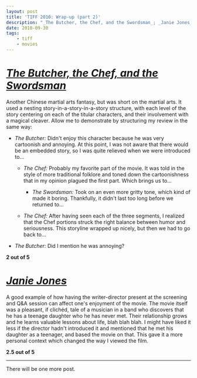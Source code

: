 ```yaml
---
layout: post
title: 'TIFF 2010: Wrap-up (part 2)'
description: "_The Butcher, the Chef, and the Swordsman_; _Janie Jones_"
date: 2010-09-30
tags:
	- tiff
	- movies
---
```


# [_The Butcher, the Chef, and the Swordsman_](https://www.imdb.com/title/tt1722513/)
  
Another Chinese martial arts fantasy, but was short on the martial arts. It used a nesting story-in-a-story-in-a-story structure, with each level of the story centering on each of the titular characters, and their involvement with a magical cleaver. Allow me to demonstrate by structuring my review in the same way:  
  
- _The Butcher:_ Didn't enjoy this character because he was very cartoonish and annoying. At this point, I was not aware that there would be an embedded story, so I was quite relieved when we were introduced to...  

	- _The Chef:_ Probably my favorite part of the movie. It was told in the style of more traditional folklore and toned down the cartoonishness that in my opinion plagued the first part. Which brings us to...

		- _The Swordsman:_ Took on an even more gritty tone, which kind of made it boring. Thankfully, it didn't last too long before we returned to...

	- _The Chef:_ After having seen each of the three segments, I realized that the Chef portions struck the right balance between humor and seriousness. This storyline wrapped up nicely, but then we had to go back to...

- _The Butcher:_ Did I mention he was annoying?  
  
**2 out of 5**  
  
# [_Janie Jones_](https://www.imdb.com/title/tt1509130/)
  
A good example of how having the writer-director present at the screening and Q&A session can affect one's enjoyment of the movie. The movie itself was a pleasant, if clichéd, tale of a musician in a band who discovers that he has a teenage daughter who he has never met. Their relationship grows and he learns valuable lessons about life, blah blah blah. I might have liked it less if the director hadn't introduced it and mentioned that he met his daughter as a teenager, and based the movie on that. This gave it a more personal context which changed the way I viewed the film.  
  
**2.5 out of 5**

---

There will be one more post.
